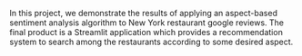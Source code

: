 In this project, we demonstrate the results of applying an aspect-based sentiment analysis algorithm to New York restaurant google reviews. The final product is a Streamlit application which provides a recommendation system to search among the restaurants according to some desired aspect. 
